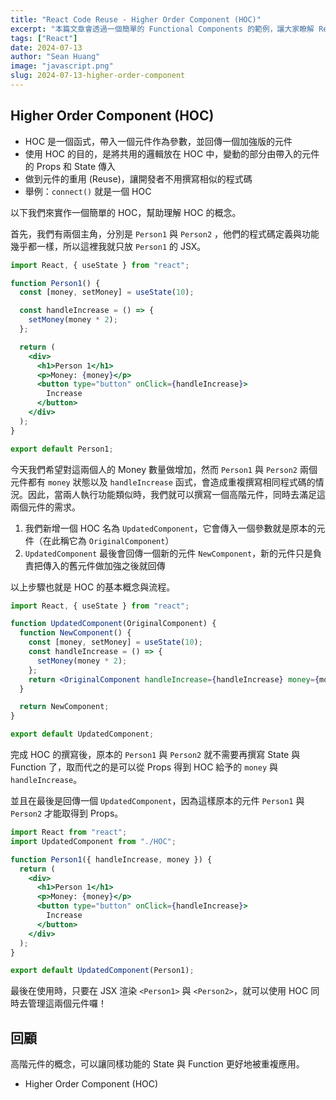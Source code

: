 ```yaml
---
title: "React Code Reuse - Higher Order Component (HOC)"
excerpt: "本篇文章會透過一個簡單的 Functional Components 的範例，讓大家瞭解 React Higher Order Component (HOC) 的實作方式。"
tags: ["React"]
date: 2024-07-13
author: "Sean Huang"
image: "javascript.png"
slug: 2024-07-13-higher-order-component
---
```


## Higher Order Component (HOC)

- HOC 是一個函式，帶入一個元件作為參數，並回傳一個加強版的元件
- 使用 HOC 的目的，是將共用的邏輯放在 HOC 中，變動的部分由帶入的元件的 Props 和 State 傳入
- 做到元件的重用 (Reuse)，讓開發者不用撰寫相似的程式碼
- 舉例：`connect()` 就是一個 HOC

以下我們來實作一個簡單的 HOC，幫助理解 HOC 的概念。

首先，我們有兩個主角，分別是 `Person1` 與 `Person2` ，他們的程式碼定義與功能幾乎都一樣，所以這裡我就只放 `Person1` 的 JSX。

```jsx
import React, { useState } from "react";

function Person1() {
  const [money, setMoney] = useState(10);

  const handleIncrease = () => {
    setMoney(money * 2);
  };

  return (
    <div>
      <h1>Person 1</h1>
      <p>Money: {money}</p>
      <button type="button" onClick={handleIncrease}>
        Increase
      </button>
    </div>
  );
}

export default Person1;
```

今天我們希望對這兩個人的 Money 數量做增加，然而 `Person1` 與 `Person2` 兩個元件都有 `money` 狀態以及 `handleIncrease` 函式，會造成重複撰寫相同程式碼的情況。因此，當兩人執行功能類似時，我們就可以撰寫一個高階元件，同時去滿足這兩個元件的需求。

1. 我們新增一個 HOC 名為 `UpdatedComponent`，它會傳入一個參數就是原本的元件（在此稱它為 `OriginalComponent`）
2. `UpdatedComponent` 最後會回傳一個新的元件 `NewComponent`，新的元件只是負責把傳入的舊元件做加強之後就回傳

以上步驟也就是 HOC 的基本概念與流程。

```jsx
import React, { useState } from "react";

function UpdatedComponent(OriginalComponent) {
  function NewComponent() {
    const [money, setMoney] = useState(10);
    const handleIncrease = () => {
      setMoney(money * 2);
    };
    return <OriginalComponent handleIncrease={handleIncrease} money={money} />;
  }

  return NewComponent;
}

export default UpdatedComponent;
```

完成 HOC 的撰寫後，原本的 `Person1` 與 `Person2` 就不需要再撰寫 State 與 Function 了，取而代之的是可以從 Props 得到 HOC 給予的 `money` 與 `handleIncrease`。

並且在最後是回傳一個 `UpdatedComponent`，因為這樣原本的元件 `Person1` 與 `Person2` 才能取得到 Props。

```jsx
import React from "react";
import UpdatedComponent from "./HOC";

function Person1({ handleIncrease, money }) {
  return (
    <div>
      <h1>Person 1</h1>
      <p>Money: {money}</p>
      <button type="button" onClick={handleIncrease}>
        Increase
      </button>
    </div>
  );
}

export default UpdatedComponent(Person1);
```

最後在使用時，只要在 JSX 渲染 `<Person1>` 與 `<Person2>`，就可以使用 HOC 同時去管理這兩個元件囉！

## 回顧

高階元件的概念，可以讓同樣功能的 State 與 Function 更好地被重複應用。

- Higher Order Component (HOC)

